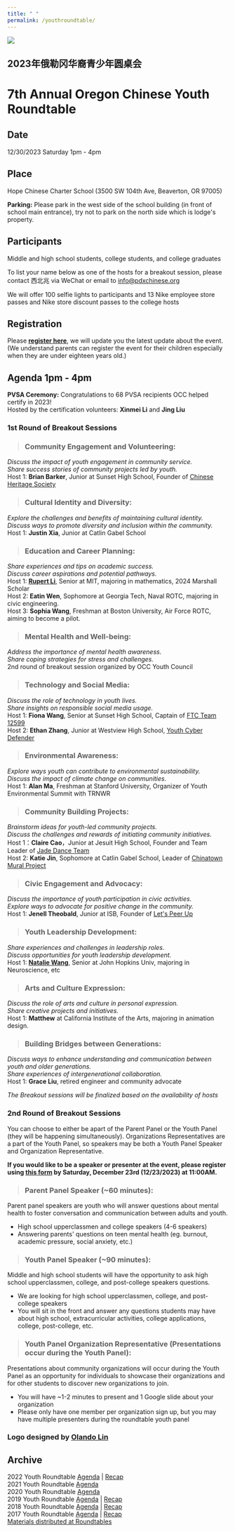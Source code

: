 ```yaml
---
title: " "
permalink: /youthroundtable/
---
```


![](https://res.cloudinary.com/dhngj18do/image/upload/f_auto,q_auto/v1/images/communities/youthroundtable_logo3)

## 2023年俄勒冈华裔青少年圆桌会
# 7th Annual Oregon Chinese Youth Roundtable

## Date  
12/30/2023 Saturday 1pm - 4pm  

## Place  
Hope Chinese Charter School (3500 SW 104th Ave, Beaverton, OR 97005)  

**Parking:** Please park in the west side of the school building (in front of school main entrance), try not to park on the north side which is lodge's property.

## Participants  
Middle and high school students, college students, and college graduates  

To list your name below as one of the hosts for a breakout session, please contact 西北兆 via WeChat or email to info@pdxchinese.org  

We will offer 100 selfie lights to participants and 13 Nike employee store passes and Nike store discount passes to the college hosts

## Registration  
Please **[register here](https://docs.google.com/forms/d/e/1FAIpQLSc946VK4VMu2ZZK_mgEl-2QBBaTOLoIwdgKmCw3K9CXkgN2Kg/viewform?usp=sf_link)**, we will update you the latest update about the event. (We understand parents can register the event for their children especially when they are under eighteen years old.)  

## Agenda 1pm - 4pm

**PVSA Ceremony:** Congratulations to 68 PVSA recipients OCC helped certify in 2023!  
Hosted by the certification volunteers: **Xinmei Li** and **Jing Liu**  

### 1st Round of Breakout Sessions

>### Community Engagement and Volunteering:  
*Discuss the impact of youth engagement in community service.*  
*Share success stories of community projects led by youth.*  
Host 1: **Brian Barker**, Junior at Sunset High School, Founder of [Chinese Heritage Society](https://sites.google.com/view/sunsetchs/home)  

>### Cultural Identity and Diversity:  
*Explore the challenges and benefits of maintaining cultural identity.*  
*Discuss ways to promote diversity and inclusion within the community.*  
Host 1: **Justin Xia**, Junior at Catlin Gabel School  

>### Education and Career Planning:  
*Share experiences and tips on academic success.*  
*Discuss career aspirations and potential pathways.*  
Host 1: **[Rupert Li](https://news.mit.edu/2023/anushree-chaudhuri-rupert-li-marshall-scholars-1211)**, Senior at MIT, majoring in mathematics, 2024 Marshall Scholar  
Host 2: **Eatin Wen**, Sophomore at Georgia Tech, Naval ROTC, majoring in civic engineering.  
Host 3: **Sophia Wang**, Freshman at Boston University, Air Force ROTC, aiming to become a pilot.  

>### Mental Health and Well-being:  
*Address the importance of mental health awareness.*  
*Share coping strategies for stress and challenges.*  
2nd round of breakout session organized by OCC Youth Council  

>### Technology and Social Media:  
*Discuss the role of technology in youth lives.*  
*Share insights on responsible social media usage.*  
Host 1: **Fiona Wang**, Senior at Sunset High School, Captain of [FTC Team 12599](https://overchargedrobotics.org/)  
Host 2: **Ethan Zhang**, Junior at Westview High School, [Youth Cyber Defender](https://www.youthcyberdefender.org/)  

>### Environmental Awareness:  
*Explore ways youth can contribute to environmental sustainability.*  
*Discuss the impact of climate change on communities.*  
Host 1: **Alan Ma**, Freshman at Stanford University, Organizer of Youth Environmental Summit with TRNWR  

>### Community Building Projects:  
*Brainstorm ideas for youth-led community projects.*  
*Discuss the challenges and rewards of initiating community initiatives.*  
Host 1：**Claire Cao**，Junior at Jesuit High School, Founder and Team Leader of [Jade Dance Team](https://pdxchinese.org/youthdance/)  
Host 2: **Katie Jin**, Sophomore at Catlin Gabel School, Leader of [Chinatown Mural Project](https://pdxchinese.org/murals_in_chinatown_2023/)  

>### Civic Engagement and Advocacy:  
*Discuss the importance of youth participation in civic activities.*  
*Explore ways to advocate for positive change in the community.*  
Host 1: **Jenell Theobald**, Junior at ISB, Founder of [Let's Peer Up](https://letspeerup.godaddysites.com/)  

>### Youth Leadership Development:  
*Share experiences and challenges in leadership roles.*  
*Discuss opportunities for youth leadership development.*  
Host 1: **[Natalie Wang](https://studentaffairs.jhu.edu/socialconcern/an-insight-into-ciip-natalie-wang/)**, Senior at John Hopkins Univ, majoring in Neuroscience, etc  

>### Arts and Culture Expression:  
*Discuss the role of arts and culture in personal expression.*  
*Share creative projects and initiatives.*  
Host 1: **Matthew** at California Institute of the Arts, majoring in animation design.  

>### Building Bridges between Generations:  
*Discuss ways to enhance understanding and communication between youth and older generations.*  
*Share experiences of intergenerational collaboration.*  
Host 1: **Grace Liu**, retired engineer and community advocate  

*The Breakout sessions will be finalized based on the availability of hosts*

### 2nd Round of Breakout Sessions

You can choose to either be apart of the Parent Panel or the Youth Panel (they will be happening simultaneously). Organizations Representatives are a part of the Youth Panel, so speakers may be both a Youth Panel Speaker and Organization Representative.

**If you would like to be a speaker or presenter at the event, please register using [this form](https://docs.google.com/forms/d/e/1FAIpQLSdbvXt6jZmNA1z79NhKGUGmB4GU7wZoIDr20ztO4kmWNxAbEg/viewform) by Saturday, December 23rd (12/23/2023) at 11:00AM.**

>### Parent Panel Speaker (~60 minutes):  
Parent panel speakers are youth who will answer questions about mental health to foster conversation and communication between adults and youth.   
- High school upperclassmen and college speakers (4-6 speakers)  
- Answering parents' questions on teen mental health (eg. burnout, academic pressure, social anxiety, etc.)  

>### Youth Panel Speaker (~90 minutes):
Middle and high school students will have the opportunity to ask high school upperclassmen, college, and post-college speakers questions.  
- We are looking for high school upperclassmen, college, and post-college speakers  
- You will sit in the front and answer any questions students may have about high school, extracurricular activities, college applications, college, post-college, etc.  

>### Youth Panel Organization Representative (Presentations occur during the Youth Panel):   
Presentations about community organizations will occur during the Youth Panel as an opportunity for individuals to showcase their organizations and for other students to discover new organizations to join.  
- You will have ~1-2 minutes to present and 1 Google slide about your organization  
- Please only have one member per organization sign up, but you may have multiple presenters during the roundtable youth panel  

### Logo designed by [Olando Lin](https://www.linkedin.com/in/olando-lin-3696ab37/)

## Archive

2022 Youth Roundtable [Agenda](/assets/pdf/youth-roundtable-2022.pdf) | [Recap](http://pdxchinese.org/youth_roundtable_2022-recap/)  
2021 Youth Roundtable [Agenda](/assets/pdf/youth-roundtable-2021.pdf)  
2020 Youth Roundtable [Agenda](/assets/pdf/youth-roundtable-2020.pdf)  
2019 Youth Roundtable [Agenda](/assets/pdf/youth-roundtable-2019.pdf) | [Recap](http://pdxchinese.org/youth-roundtable-2019-recap/)  
2018 Youth Roundtable [Agenda](/assets/pdf/youth-roundtable-2018.pdf) | [Recap](http://pdxchinese.org/youth-roundtable-2018-recap/)  
2017 Youth Roundtable [Agenda](/assets/pdf/youth-roundtable-2017.pdf) | [Recap](http://pdxchinese.org/youth-roundtable-2017-recap/)  
[Materials distributed at Roundtables](http://pdxchinese.org/resources/benefits_resources/roundtable/)
